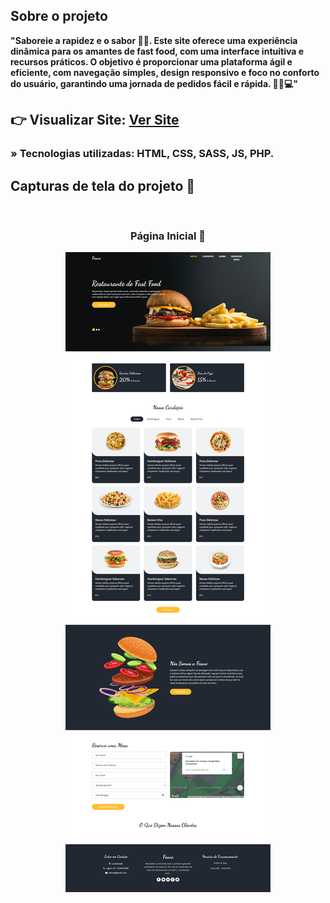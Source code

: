 <h2>Sobre o projeto</h2>

<p><b>"Saboreie a rapidez e o sabor 🍔🔥. Este site oferece uma experiência dinâmica para os amantes de fast food, com uma interface intuitiva e recursos práticos. O objetivo é proporcionar uma plataforma ágil e eficiente, com navegação simples, design responsivo e foco no conforto do usuário, garantindo uma jornada de pedidos fácil e rápida. 🍟🥤💻"</b></p>

## 👉 Visualizar Site: <a href='https://feane-zeta.vercel.app/'>Ver Site</a>

### » Tecnologias utilizadas: HTML, CSS, SASS, JS, PHP.

##

<h2>Capturas de tela do projeto 📸</h2>
<br>
<h3 align='center'>Página Inicial 🏡</h3>

<div align='center'>
  <a href="https://feane-zeta.vercel.app/" target="_blank">
    <img src='./images/capa.png'/>
  </a>
</div>

